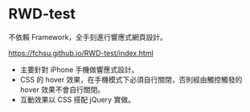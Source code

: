 # RWD-test
不依賴 Framework，全手刻進行響應式網頁設計。

https://fchsu.github.io/RWD-test/index.html

- 主要針對 iPhone 手機做響應式設計。
- CSS 的 hover 效果，在手機模式下必須自行關閉，否則經由觸控觸發的 hover 效果不會自行關閉。
- 互動效果以 CSS 搭配 jQuery 實做。